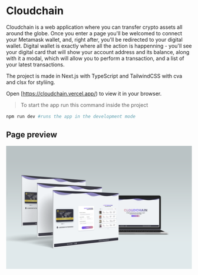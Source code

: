 # Cloudchain

Cloudchain is a web application where you can transfer crypto assets all around the globe. Once you 
enter a page you'll be welcomed to connect your Metamask wallet, and, right after, you'll be redirected to 
your digital wallet. Digital wallet is exactly where all the action is happenning - you'll see your digital card 
that will show your account address and its balance, along with it a modal, which will allow you to perform a transaction, and 
a list of your latest transactions.



 The project is made in Next.js with TypeScript and TailwindCSS with cva and clsx for styliing.

Open [https://cloudchain.vercel.app/) to view it in your browser.

> To start the app run this command inside the project

```bash
npm run dev #runs the app in the development mode
```


## Page preview

![Preview image 1](https://github.com/Yevhenbk/cloudchain/blob/main/client/static/img/183.png)
